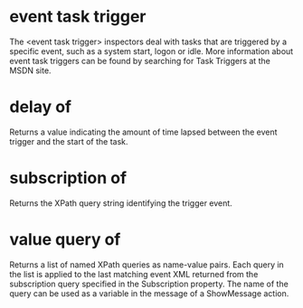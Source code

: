# event task trigger

The &lt;event task trigger&gt; inspectors deal with tasks that are triggered by a specific event, such as a system start, logon or idle. More information about event task triggers can be found by searching for Task Triggers at the MSDN site.

# delay of <event task trigger>

Returns a value indicating the amount of time lapsed between the event trigger and the start of the task.

# subscription of <event task trigger>

Returns the XPath query string identifying the trigger event.

# value query of <event task trigger>

Returns a list of named XPath queries as name-value pairs. Each query in the list is applied to the last matching event XML returned from the subscription query specified in the Subscription property. The name of the query can be used as a variable in the message of a ShowMessage action.
